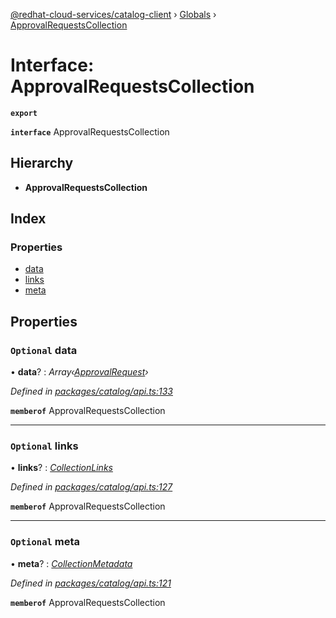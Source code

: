 [@redhat-cloud-services/catalog-client](../README.md) › [Globals](../globals.md) › [ApprovalRequestsCollection](approvalrequestscollection.md)

# Interface: ApprovalRequestsCollection

**`export`** 

**`interface`** ApprovalRequestsCollection

## Hierarchy

* **ApprovalRequestsCollection**

## Index

### Properties

* [data](approvalrequestscollection.md#optional-data)
* [links](approvalrequestscollection.md#optional-links)
* [meta](approvalrequestscollection.md#optional-meta)

## Properties

### `Optional` data

• **data**? : *Array‹[ApprovalRequest](approvalrequest.md)›*

*Defined in [packages/catalog/api.ts:133](https://github.com/Hyperkid123/javascript-clients/blob/master/packages/catalog/api.ts#L133)*

**`memberof`** ApprovalRequestsCollection

___

### `Optional` links

• **links**? : *[CollectionLinks](collectionlinks.md)*

*Defined in [packages/catalog/api.ts:127](https://github.com/Hyperkid123/javascript-clients/blob/master/packages/catalog/api.ts#L127)*

**`memberof`** ApprovalRequestsCollection

___

### `Optional` meta

• **meta**? : *[CollectionMetadata](collectionmetadata.md)*

*Defined in [packages/catalog/api.ts:121](https://github.com/Hyperkid123/javascript-clients/blob/master/packages/catalog/api.ts#L121)*

**`memberof`** ApprovalRequestsCollection
